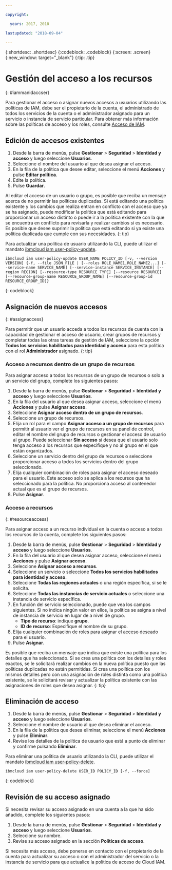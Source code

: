 ```yaml
---

copyright:

  years: 2017, 2018

lastupdated: "2018-09-04"

---
```


{:shortdesc: .shortdesc}
{:codeblock: .codeblock}
{:screen: .screen}
{:new_window: target="_blank"}
{:tip: .tip}

# Gestión del acceso a los recursos
{: #iammanidaccser}

Para gestionar el acceso o asignar nuevos accesos a usuarios utilizando las políticas de IAM, debe ser el propietario de la cuenta, el administrado de todos los servicios de la cuenta o el administrador asignado para un servicio o instancia de servicio particular. Para obtener más información sobre las políticas de acceso y los roles, consulte [Acceso de IAM](/docs/iam/users_roles.html).

## Edición de accesos existentes

1. Desde la barra de menús, pulse **Gestionar** &gt; **Seguridad** &gt; **Identidad y acceso** y luego seleccione **Usuarios**.
2. Seleccione el nombre del usuario al que desea asignar el acceso.
3. En la fila de la política que desee editar, seleccione el menú **Acciones** y pulse **Editar política**.
4. Edite la política.
5. Pulse **Guardar**.

Al editar el acceso de un usuario o grupo, es posible que reciba un mensaje acerca de no permitir las políticas duplicadas. Si está editando una política existente y los cambios que realiza entran en conflicto con el acceso que ya se ha asignado, puede modificar la política que está editando para proporcionar un acceso distinto o puede ir a la política existente con la que se encuentra en conflicto para revisarla y realizar cambios si es necesario. Es posible que desee suprimir la política que está editando si ya existe una política duplicada que cumple con sus necesidades.
{: tip}

Para actualizar una política de usuario utilizando la CLI, puede utilizar el mandato [ibmcloud iam user-policy-update](/docs/cli/reference/ibmcloud/cli_api_policy.html#ibmcloud_iam_user_policy_update).
```
ibmcloud iam user-policy-update USER_NAME POLICY_ID [-v, --version VERSION] {-f, --file JSON_FILE | [--roles ROLE_NAME1,ROLE_NAME2...] [--service-name SERVICE_NAME] [--service-instance SERVICE_INSTANCE] [--region REGION] [--resource-type RESOURCE_TYPE] [--resource RESOURCE] [--resource-group-name RESOURCE_GROUP_NAME] [--resource-group-id RESOURCE_GROUP_ID]}
```
{: codeblock}

## Asignación de nuevos accesos
{: #assignaccess}

Para permitir que un usuario acceda a todos los recursos de cuenta con la capacidad de gestionar el acceso de usuario, crear grupos de recursos y completar todas las otras tareas de gestión de IAM, seleccione la opción **Todos los servicios habilitados para identidad y acceso** para esta política con el rol **Administrador** asignado.
{: tip}

### Acceso a recursos dentro de un grupo de recursos 

Para asignar acceso a todos los recursos de un grupo de recursos o solo a un servicio del grupo, complete los siguientes pasos:

1. Desde la barra de menús, pulse **Gestionar** &gt; **Seguridad** &gt; **Identidad y acceso** y luego seleccione **Usuarios**.
2. En la fila del usuario al que desea asignar acceso, seleccione el menú **Acciones** y pulse **Asignar acceso**.
3. Seleccione **Asignar acceso dentro de un grupo de recursos**.
4. Seleccione un grupo de recursos.
5. Elija un rol para el campo **Asignar acceso a un grupo de recursos** para permitir al usuario ver el grupo de recursos en su panel de control, editar el nombre del grupo de recursos o gestionar el acceso de usuario al grupo. Puede seleccionar **Sin acceso** si desea que el usuario solo tenga acceso a los recursos que especifique y no al grupo en el que están organizados.
6. Seleccione un servicio dentro del grupo de recursos o seleccione proporcionar acceso a todos los servicios dentro del grupo seleccionado.
7. Elija cualquier combinación de roles para asignar el acceso deseado para el usuario. Este acceso solo se aplica a los recursos que ha seleccionado para la política. No proporciona acceso al contenedor actual que es el grupo de recursos.
8. Pulse **Asignar**.

### Acceso a recursos
{: #resourceaccess}

Para asignar acceso a un recurso individual en la cuenta o acceso a todos los recursos de la cuenta, complete los siguientes pasos: 

1. Desde la barra de menús, pulse **Gestionar** &gt; **Seguridad** &gt; **Identidad y acceso** y luego seleccione **Usuarios**.
2. En la fila del usuario al que desea asignar acceso, seleccione el menú **Acciones** y pulse **Asignar acceso**.
3. Seleccione **Asignar acceso a recursos**.
4. Seleccione un servicio o seleccione **Todos los servicios habilitados para identidad y acceso**.
5. Seleccione **Todas las regiones actuales** o una región específica, si se le solicita. 
6. Seleccione **Todas las instancias de servicio actuales** o seleccione una instancia de servicio específica.
7. En función del servicio seleccionado, puede que vea los campos siguientes. Si no indica ningún valor en ellos, la política se asigna a nivel de instancia de servicio en lugar de a nivel de grupo. 
    * **Tipo de recurso**: indique **grupo**.
    * **ID de recurso**: Especifique el nombre de su grupo.
8. Elija cualquier combinación de roles para asignar el acceso deseado para el usuario.
9. Pulse **Asignar**.

Es posible que reciba un mensaje que indica que existe una política para los detalles que ha seleccionado. Si se crea una política con los detalles y roles exactos, se le solicitará realizar cambios en la nueva política puesto que las políticas duplicadas no están permitidas. Si crea una política con los mismos detalles pero con una asignación de roles distinta como una política existente, se le solicitará revisar y actualizar la política existente con las asignaciones de roles que desea asignar.
{: tip}




## Eliminación de acceso

1. Desde la barra de menús, pulse **Gestionar** &gt; **Seguridad** &gt; **Identidad y acceso** y luego seleccione **Usuarios**.
2. Seleccione el nombre de usuario al que desea eliminar el acceso.
3. En la fila de la política que desea eliminar, seleccione el menú **Acciones** y pulse **Eliminar**.
4. Revise los detalles de la política de usuario que está a punto de eliminar y confirme pulsando **Eliminar**.

Para eliminar una política de usuario utilizando la CLI, puede utilizar el mandato [ibmcloud iam user-policy-delete](/docs/cli/reference/ibmcloud/cli_api_policy.html#ibmcloud_iam_user_policy_delete).
```
ibmcloud iam user-policy-delete USER_ID POLICY_ID [-f, --force]
```
{: codeblock}

## Revisión de su acceso asignado

Si necesita revisar su acceso asignado en una cuenta a la que ha sido añadido, complete los siguientes pasos:

1. Desde la barra de menús, pulse **Gestionar** &gt; **Seguridad** &gt; **Identidad y acceso** y luego seleccione **Usuarios**.
2. Seleccione su nombre.
3. Revise su acceso asignado en la sección **Políticas de acceso**.

Si necesita más acceso, debe ponerse en contacto con el propietario de la cuenta para actualizar su acceso o con el administrador del servicio o la instancia de servicio para que actualice la política de acceso de Cloud IAM.

